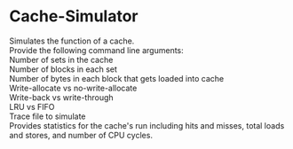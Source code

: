 # Cache-Simulator <br />
Simulates the function of a cache. <br />
Provide the following command line arguments: <br />
    Number of sets in the cache <br />
    Number of blocks in each set <br />
    Number of bytes in each block that gets loaded into cache <br />
    Write-allocate vs no-write-allocate <br />
    Write-back vs write-through <br />
    LRU vs FIFO <br />
    Trace file to simulate <br />
Provides statistics for the cache's run including hits and misses, total loads and stores, and number of CPU cycles.
